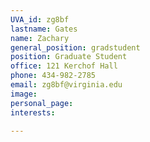 ```yaml
---
UVA_id: zg8bf
lastname: Gates
name: Zachary
general_position: gradstudent
position: Graduate Student
office: 121 Kerchof Hall
phone: 434-982-2785
email: zg8bf@virginia.edu
image:
personal_page:
interests:

---
```

